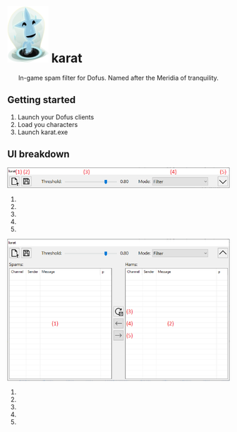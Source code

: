 # ![](res/karat.webp) karat

<p align=center>
In-game spam filter for Dofus. Named after the Meridia of tranquility.
</p>

## Getting started

1. Launch your Dofus clients
2. Load you characters 
3. Launch karat.exe

## UI breakdown

<p align=center><img src="https://github.com/Airtz/karat/blob/main/res/collapsed_ui.png" /></p>

1.
2.
3.
4.
5.

<p align=center><img src="https://github.com/Airtz/karat/blob/main/res/expanded_ui.png" /></p>

1.
2.
3.
4.
5.
